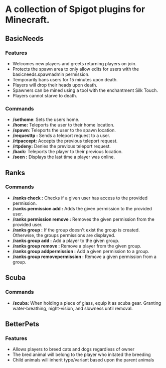 # A collection of Spigot plugins for Minecraft.

## BasicNeeds
### Features
- Welcomes new players and greets returning players on join.
- Protects the spawn area to only allow edits for users with the basicneeds.spawnadmin permission.
- Temporarily bans users for 15 minutes upon death.
- Players will drop their heads upon death.
- Spawners can be mined using a tool with the enchantment Silk Touch.
- Players cannot starve to death.
### Commands
- **/sethome**: Sets the users home.
- **/home:** Teleports the user to their home location.
- **/spawn**: Teleports the user to the spawn location.
- **/requesttp <user>:** Sends a teleport request to a user.
- **/rtpaccept:** Accepts the previous teleport request.
- **/rtpdeny:** Denies the previous teleport request.
- **/back:** Teleports the player to their previous location.
- **/seen <user>:** Displays the last time a player was online.
## Ranks
### Commands
- **/ranks check <user> <permission>:** Checks if a given user has access to the provided permission.
- **/ranks permission add <user> <permission>:** Adds the given permission to the provided user.
- **/ranks permission remove <user> <permission>:** Removes the given permission from the provided user.
- **/ranks group <group>:** If the group doesn't exist the group is created. Otherwise, the groups permissions are displayed.
- **/ranks group <group> add <player>:** Add a player to the given group.
- **/ranks group <group> remove <player>:** Remove a player from the given group.
- **/ranks group <group> addpermission <permission>:** Add a given permission to a group.
- **/ranks group <group> removepermission <permission>:** Remove a given permission from a group.
## Scuba
### Commands
- **/scuba:** When holding a piece of glass, equip it as scuba gear. Granting water-breathing, night-vision, and slowness until removal.
## BetterPets
### Features
- Allows players to breed cats and dogs regardless of owner
- The bred animal will belong to the player who initated the breeding
- Child animals will inherit type/variant based upon the parent animals

